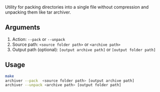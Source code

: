 Utility for packing directories into a single file without compression and unpacking them like tar archiver.

## Arguments
1. Action: `--pack` or `--unpack`
2. Source path: `<source folder path>` or `<archive path>`
3. Output path (optional): `[output archive path]` or `[output folder path]`

## Usage
```bash
make
archiver --pack  <source folder path> [output archive path]
archiver --unpack <archive path> [output folder path]
```
